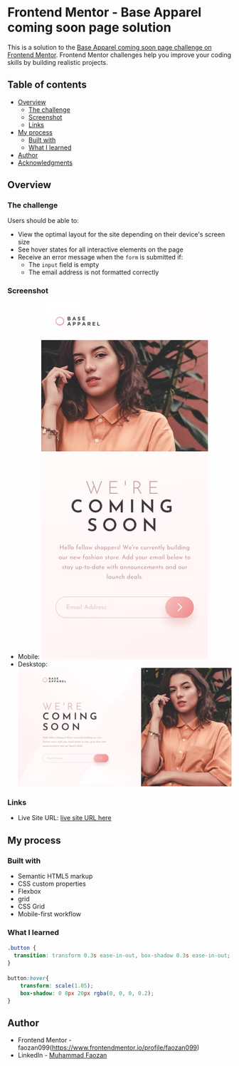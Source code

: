 # Frontend Mentor - Base Apparel coming soon page solution

This is a solution to the [Base Apparel coming soon page challenge on Frontend Mentor](https://www.frontendmentor.io/challenges/base-apparel-coming-soon-page-5d46b47f8db8a7063f9331a0). Frontend Mentor challenges help you improve your coding skills by building realistic projects.

## Table of contents

- [Overview](#overview)
  - [The challenge](#the-challenge)
  - [Screenshot](#screenshot)
  - [Links](#links)
- [My process](#my-process)
  - [Built with](#built-with)
  - [What I learned](#what-i-learned)
- [Author](#author)
- [Acknowledgments](#acknowledgments)

## Overview

### The challenge

Users should be able to:

- View the optimal layout for the site depending on their device's screen size
- See hover states for all interactive elements on the page
- Receive an error message when the `form` is submitted if:
  - The `input` field is empty
  - The email address is not formatted correctly

### Screenshot

- Mobile: ![Mobile](/design/mobile-design.jpg)
- Deskstop: ![Deskstop](/design/desktop-design.jpg)

### Links

- Live Site URL: [live site URL here](https://comming-soon-page-v2.netlify.app/)

## My process

### Built with

- Semantic HTML5 markup
- CSS custom properties
- Flexbox
- grid
- CSS Grid
- Mobile-first workflow

### What I learned

```css
.button {
  transition: transform 0.3s ease-in-out, box-shadow 0.3s ease-in-out;
}

button:hover{
    transform: scale(1.05);
    box-shadow: 0 8px 20px rgba(0, 0, 0, 0.2);
}
```

## Author

- Frontend Mentor - faozan099(https://www.frontendmentor.io/profile/faozan099)
- LinkedIn - [Muhammad Faozan](www.linkedin.com/in/muhammad-faozan)
